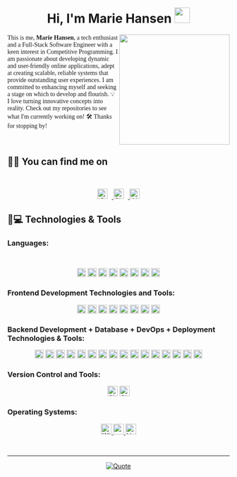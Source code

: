 <h1 align="center">Hi, I'm Marie Hansen <img src="https://media.giphy.com/media/hvRJCLFzcasrR4ia7z/giphy.gif" width="35"></h1>
<img align="right" src="https://github.com/7oSkaaa/7oSkaaa/blob/main/Images/Right_Side.gif?raw=true" width="250px">


<meta charset="UTF-8">
    <p style="font-family: 'italic_font';">
    This is me, <strong>Marie Hansen</strong>, a tech enthusiast and a Full-Stack Software Engineer with a keen interest in Competitive Programming. I am passionate about developing dynamic and user-friendly online applications, adept at creating scalable, reliable systems that provide outstanding user experiences. I am committed to enhancing myself and seeking a stage on which to develop and flourish. 💡 I love turning innovative concepts into reality. Check out my repositories to see what I'm currently working on! 🛠️ Thanks for stopping by! 👨‍💻
</p>
<br>



## 🤝🏻 You can find me on
<br>
<p align="center">
  <a href="mailto:seansarosh99@gmail.com">
    <img src="https://img.shields.io/badge/gmail-%23EA4335.svg?style=plastic&logo=gmail&logoColor=white" alt="Gmail" height="23" style="margin-right: 10px;"/>
  </a>
  <a href="https://github.com/mn-coding-cop">
    <img src="https://img.shields.io/badge/github-%23181717.svg?style=plastic&logo=github&logoColor=white" alt="GitHub" height="23" style="margin-right: 10px;"/>
  </a>
  <a href="https://www.linkedin.com">
    <img src="https://img.shields.io/badge/linkedin-%230A66C2.svg?style=plastic&logo=linkedin&logoColor=white" alt="LinkedIn" height="23"/>
  </a>
</p>


## 🚀💻 Technologies & Tools



### Languages:
<br>
<p align="center">
	<img src="https://img.shields.io/badge/python-%233776AB.svg?style=plastic&logo=python&logoColor=white" alt="Python" height="20"/>
	<img src="https://img.shields.io/badge/java-%23007396.svg?style=plastic&logo=java&logoColor=white" alt="Java" height="20"/>
	<img src="https://img.shields.io/badge/javascript-%23F7DF1E.svg?style=plastic&logo=javascript&logoColor=white" alt="JavaScript" height="20"/>
	<img src="https://img.shields.io/badge/sql-%230075A8.svg?style=plastic&logo=sqlite&logoColor=white" alt="SQL" height="20"/>
	<img src="https://img.shields.io/badge/php-%23777BB4.svg?style=plastic&logo=php&logoColor=white" alt="PHP" height="20"/>
	<img src="https://img.shields.io/badge/ruby-%23CC342D.svg?style=plastic&logo=ruby&logoColor=white" alt="Ruby" height="20"/>
	<img src="https://img.shields.io/badge/Rails-%23CC0000.svg?style=plastic&logo=ruby-on-rails&logoColor=white" alt="Rails" height="20"/>
  	<img src="https://img.shields.io/badge/Node.js-%23339933.svg?style=plastic&logo=node.js&logoColor=white" alt="Node.js" height="20"/>
</p>
  </a>

### Frontend Development Technologies and Tools:

<p align="center">
  <img src="https://img.shields.io/badge/ReactJS-%2361DAFB.svg?style=plastic&logo=react&logoColor=white" alt="ReactJS" height="20"/>
  <img src="https://img.shields.io/badge/Redux-%23764ABC.svg?style=plastic&logo=redux&logoColor=white" alt="Redux" height="20"/>
  <img src="https://img.shields.io/badge/Tailwind CSS-%231a202c.svg?style=plastic&logo=tailwind-css&logoColor=white" alt="Tailwind CSS" height="20"/>
  <img src="https://img.shields.io/badge/Material UI-%230081CB.svg?style=plastic&logo=material-ui&logoColor=white" alt="Material UI" height="20"/>
  <img src="https://img.shields.io/badge/Bootstrap-%237952B3.svg?style=plastic&logo=bootstrap&logoColor=white" alt="Bootstrap" height="20"/>
  <img src="https://img.shields.io/badge/Figma-%23F24E1E.svg?style=plastic&logo=figma&logoColor=white" alt="Figma" height="20"/>
  <img src="https://img.shields.io/badge/AngularJS-%23DD1B16.svg?style=plastic&logo=angularjs&logoColor=white" alt="AngularJS" height="20"/>
  <img src="https://img.shields.io/badge/Vue.js-%234FC08D.svg?style=plastic&logo=vue.js&logoColor=white" alt="Vue.js" height="20"/>
</p>

### Backend Development + Database + DevOps + Deployment Technologies & Tools:
<p align="center">
  <img src="https://img.shields.io/badge/Rails-%23CC0000.svg?style=plastic&logo=ruby-on-rails&logoColor=white" alt="Rails" height="20"/>
  <img src="https://img.shields.io/badge/Node.js-%23339933.svg?style=plastic&logo=node.js&logoColor=white" alt="Node.js" height="20"/>
  <img src="https://img.shields.io/badge/Heroku-%23430098.svg?style=plastic&logo=heroku&logoColor=white" alt="Heroku" height="20"/>
  <img src="https://img.shields.io/badge/MongoDB-%2347A248.svg?style=plastic&logo=mongodb&logoColor=white" alt="MongoDB" height="20"/>
  <img src="https://img.shields.io/badge/PostgreSQL-%23336791.svg?style=plastic&logo=postgresql&logoColor=white" alt="PostgreSQL" height="20"/>
  <img src="https://img.shields.io/badge/Elasticsearch-%23005571.svg?style=plastic&logo=elasticsearch&logoColor=white" alt="Elasticsearch" height="20"/>
  <img src="https://img.shields.io/badge/MySQL-%234479A1.svg?style=plastic&logo=mysql&logoColor=white" alt="MySQL" height="20"/>
  <img src="https://img.shields.io/badge/AWS Lambda-%23FF9900.svg?style=plastic&logo=amazon-aws&logoColor=white" alt="AWS Lambda" height="20"/>
  <img src="https://img.shields.io/badge/Docker-%232496ED.svg?style=plastic&logo=docker&logoColor=white" alt="Docker" height="20"/>
  <img src="https://img.shields.io/badge/AWS-%23232F3E.svg?style=plastic&logo=amazon-aws&logoColor=white" alt="AWS" height="20"/>
  <img src="https://img.shields.io/badge/Amazon RDS-%23323330.svg?style=plastic&logo=amazon-aws&logoColor=white" alt="Amazon RDS" height="20"/>
  <img src="https://img.shields.io/badge/AWS API Gateway-%23232F3E.svg?style=plastic&logo=amazon-aws&logoColor=white" alt="AWS API Gateway" height="20"/>
  <img src="https://img.shields.io/badge/InfluxDB-%2343B02A.svg?style=plastic&logo=influxdb&logoColor=white" alt="InfluxDB" height="20"/>
  <img src="https://img.shields.io/badge/AWS Elastic Load Balancer-%23232F3E.svg?style=plastic&logo=amazon-aws&logoColor=white" alt="AWS Elastic Load Balancer" height="20"/>
  <img src="https://img.shields.io/badge/Microservices-%23339933.svg?style=plastic" alt="Microservices" height="20"/>
  <img src="https://img.shields.io/badge/AWS Route 53-%23232F3E.svg?style=plastic&logo=amazon-aws&logoColor=white" alt="AWS Route 53" height="20"/>
</p>



###  Version Control and Tools:
<p align="center">
  <img src="https://img.shields.io/badge/git-%23F05032.svg?style=plastic&logo=git&logoColor=white" alt="Git" height="23"/>
  <img src="https://img.shields.io/badge/github-%23121011.svg?style=plastic&logo=github&logoColor=white" alt="GitHub" height="23"/>
</p>


 ###  Operating Systems:

<p align="center"

<p align="center">
  <a href="https://www.microsoft.com/en-us/windows" target="_blank">
    <img alt="Windows" src="https://img.shields.io/badge/Windows-0078D6?style=plastic&logo=windows&logoColor=white"height="24">
  </a>

  <a href="https://www.apple.com/macos/" target="_blank">
    <img alt="macOS" src="https://img.shields.io/badge/macOS-000000?style=plastic&logo=apple&logoColor=white"height="24">
  </a>
 
  <a href="https://www.linux.org/" target="_blank">
    <img alt="Linux" src="https://img.shields.io/badge/Linux-FCC624?style=plastic&logo=linux&logoColor=black"height="24">
  </a>
</p>

<br> 


---

<p align = "center">
	<a href="https://github.com/piyushsuthar/github-readme-quotes"> <img alt = "Quote" src="https://quotes-github-readme.vercel.app/api?type=horizontal&theme=tokyonight&animation=grow_out_in&quoteCategory=programming">
</p>
